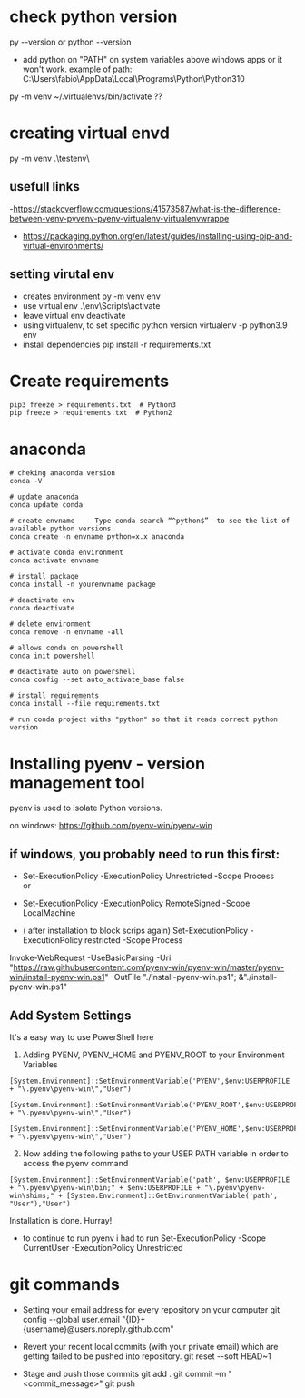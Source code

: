 # check python version
py --version or python --version

- add python on "PATH" on system variables above windows apps or it won't work.
example of path: C:\Users\fabio\AppData\Local\Programs\Python\Python310

py -m venv ~/.virtualenvs/bin/activate  ??


# creating virtual envd
py -m venv .\testenv\

## usefull links
-https://stackoverflow.com/questions/41573587/what-is-the-difference-between-venv-pyvenv-pyenv-virtualenv-virtualenvwrappe

- https://packaging.python.org/en/latest/guides/installing-using-pip-and-virtual-environments/

## setting virutal env
- creates environment
py -m venv env  
- use virtual env
.\env\Scripts\activate
- leave virtual env
deactivate
- using virtualenv, to set specific python version
virtualenv -p python3.9 env
- install dependencies
pip install -r requirements.txt

# Create requirements
```console
pip3 freeze > requirements.txt  # Python3
pip freeze > requirements.txt  # Python2
```

# anaconda

```console
# cheking anaconda version
conda -V

# update anaconda
conda update conda

# create envname   - Type conda search “^python$”  to see the list of available python versions.
conda create -n envname python=x.x anaconda

# activate conda environment
conda activate envname

# install package
conda install -n yourenvname package

# deactivate env
conda deactivate

# delete environment
conda remove -n envname -all

# allows conda on powershell
conda init powershell 

# deactivate auto on powershell
conda config --set auto_activate_base false

# install requirements
conda install --file requirements.txt 

# run conda project withs "python" so that it reads correct python version
```



# Installing pyenv - version management tool
pyenv is used to isolate Python versions.

on windows: 
https://github.com/pyenv-win/pyenv-win

## if windows, you probably need to run this first: 
- Set-ExecutionPolicy -ExecutionPolicy Unrestricted -Scope Process  
or
- Set-ExecutionPolicy -ExecutionPolicy RemoteSigned -Scope LocalMachine

- ( after installation to block scrips again) Set-ExecutionPolicy -ExecutionPolicy restricted -Scope Process   

Invoke-WebRequest -UseBasicParsing -Uri "https://raw.githubusercontent.com/pyenv-win/pyenv-win/master/pyenv-win/install-pyenv-win.ps1" -OutFile "./install-pyenv-win.ps1"; &"./install-pyenv-win.ps1"

## **Add System Settings**

It's a easy way to use PowerShell here

1. Adding PYENV, PYENV_HOME and PYENV_ROOT to your Environment Variables

```pwsh
[System.Environment]::SetEnvironmentVariable('PYENV',$env:USERPROFILE + "\.pyenv\pyenv-win\","User")

[System.Environment]::SetEnvironmentVariable('PYENV_ROOT',$env:USERPROFILE + "\.pyenv\pyenv-win\","User")

[System.Environment]::SetEnvironmentVariable('PYENV_HOME',$env:USERPROFILE + "\.pyenv\pyenv-win\","User")
```

2. Now adding the following paths to your USER PATH variable in order to access the pyenv command

```pwsh
[System.Environment]::SetEnvironmentVariable('path', $env:USERPROFILE + "\.pyenv\pyenv-win\bin;" + $env:USERPROFILE + "\.pyenv\pyenv-win\shims;" + [System.Environment]::GetEnvironmentVariable('path', "User"),"User")
```

Installation is done. Hurray!

- to continue to run pyenv i had to run
Set-ExecutionPolicy -Scope CurrentUser -ExecutionPolicy Unrestricted



# git commands
- Setting your email address for every repository on your computer
git config --global user.email "{ID}+{username}@users.noreply.github.com"

- Revert your recent local commits (with your private email) which are getting failed to be pushed into repository.
git reset --soft HEAD~1 

- Stage and push those commits
git add .
git commit –m "<commit_message>"
git push